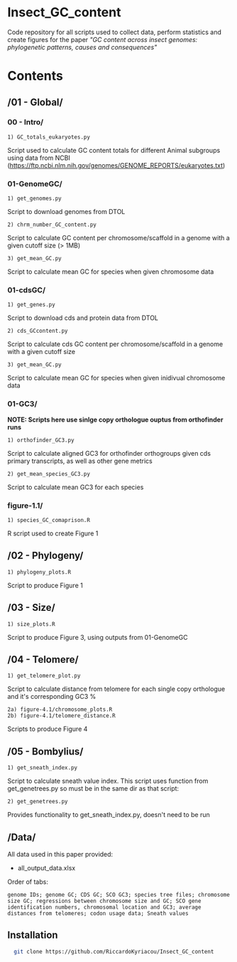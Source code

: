 
# Insect_GC_content

Code repository for all scripts used to collect data, perform statistics and create figures for the paper *"GC content across insect genomes: phylogenetic patterns, causes and consequences"*


# Contents 

## /01 - Global/

### 00 - Intro/
    1) GC_totals_eukaryotes.py
Script used to calculate GC content totals for different Animal subgroups using data from NCBI (https://ftp.ncbi.nlm.nih.gov/genomes/GENOME_REPORTS/eukaryotes.txt)

### 01-GenomeGC/
    1) get_genomes.py 
Script to download genomes from DTOL 
    
    2) chrm_number_GC_content.py
Script to calculate GC content per chromosome/scaffold in a genome with a given cutoff size (> 1MB)

    3) get_mean_GC.py
Script to calculate mean GC for species when given chromosome data

### 01-cdsGC/
    1) get_genes.py
Script to download cds and protein data from DTOL 

    2) cds_GCcontent.py
Script to calculate cds GC content per chromosome/scaffold in a genome with a given cutoff size

    3) get_mean_GC.py
Script to calculate mean GC for species when given inidivual chromosome data

### 01-GC3/
**NOTE: Scripts here use sinlge copy orthologue ouptus from orthofinder runs**

    1) orthofinder_GC3.py
Script to calculate aligned GC3 for orthofinder orthogroups given cds primary transcripts, as well as other gene metrics

    2) get_mean_species_GC3.py
Script to calculate mean GC3 for each species 

### figure-1.1/
    1) species_GC_comaprison.R
R script used to create Figure 1

## /02 - Phylogeny/
    1) phylogeny_plots.R
Script to produce Figure 1
    
## /03 - Size/
    1) size_plots.R
Script to produce Figure 3, using outputs from 01-GenomeGC

## /04 - Telomere/
    1) get_telomere_plot.py
Script to calculate distance from telomere for each single copy orthologue and it's corresponding GC3 %

    2a) figure-4.1/chromosome_plots.R
    2b) figure-4.1/telomere_distance.R
Scripts to produce Figure 4

## /05 - Bombylius/ 
    1) get_sneath_index.py
Script to calculate sneath value index. This script uses function from get_genetrees.py so must be in the same dir as that script:

    2) get_genetrees.py 
Provides functionality to get_sneath_index.py, doesn't need to be run 

## /Data/
All data used in this paper provided: 
- all_output_data.xlsx 

Order of tabs: 
    
    genome IDs; genome GC; CDS GC; SCO GC3; species tree files; chromosome size GC; regressions between chromosome size and GC; SCO gene identification numbers, chromosomal location and GC3; average distances from telomeres; codon usage data; Sneath values


    



## Installation

```bash
  git clone https://github.com/RiccardoKyriacou/Insect_GC_content
```
    
